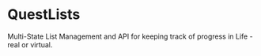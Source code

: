 
# QuestLists
Multi-State List Management and API for keeping track of progress in Life - real or virtual.
 
